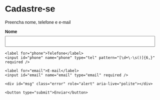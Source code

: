 <doctype html>
<html lang="pt-BR">
<head>
  <meta charset="utf-8" />
  <meta name="viewport" content="width=device-width,initial-scale=1" />
  <title>Cadastro</title>
  <style>
    body { font-family: Arial, sans-serif; padding: 20px; max-width: 480px; margin: auto; }
    label { display:block; margin-top:12px; font-weight:600; }
    input { width:100%; padding:8px; margin-top:6px; box-sizing:border-box; }
    .error { color:#c00; font-size:0.9em; }
    button { margin-top:14px; padding:10px 16px; border:none; border-radius:6px; cursor:pointer; }
  </style>
</head>
<body>
  <h1>Cadastre-se</h1>
  <p>Preencha nome, telefone e e-mail</p>

  <form id="myForm" method="POST" action="">
    <label for="name">Nome</label>
    <input id="name" name="name" type="text" required />

    <label for="phone">Telefone</label>
    <input id="phone" name="phone" type="tel" pattern="[\d+\-\s()]{6,}" required />

    <label for="email">E-mail</label>
    <input id="email" name="email" type="email" required />

    <div id="msg" class="error" role="alert" aria-live="polite"></div>

    <button type="submit">Enviar</button>
  </form>

  <script>
    const form = document.getElementById('myForm');
    const msg = document.getElementById('msg');

    form.addEventListener('submit', async (e) => {
      e.preventDefault();
      msg.textContent = '';

      const formData = new FormData(form);
      const action = form.getAttribute('action') || window.location.href;

      try {
        const res = await fetch(action, {
          method: 'POST',
          body: formData,
          headers: { 'Accept': 'application/json' }
        });

        if (res.ok) {
          form.reset();
          msg.style.color = 'green';
          msg.textContent = 'Enviado com sucesso — obrigado!';
        } else {
          const data = await res.json().catch(()=>null);
          msg.style.color = '#c00';
          msg.textContent = data?.error || 'O envio falhou. Tente novamente.';
        }
      } catch (err) {
        msg.style.color = '#c00';
        msg.textContent = 'Erro de rede. Verifique sua conexão.';
        console.error(err);
      }
    });
  </script>
</body>
</html>
